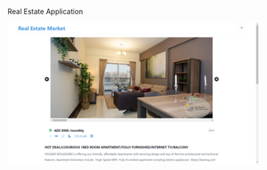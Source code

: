 Real Estate Application

![alt text](https://raw.githubusercontent.com/SaedMushtaha/realestateworld/main/assets/readmeImages/img1.png)